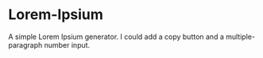 # Lorem-Ipsium
A simple Lorem Ipsium generator. I could add a copy button and a multiple-paragraph number input.


[logo]: https://feguri.github.io/Lorem-Ipsium/2021-09-10%2017_58_48-Window.png
